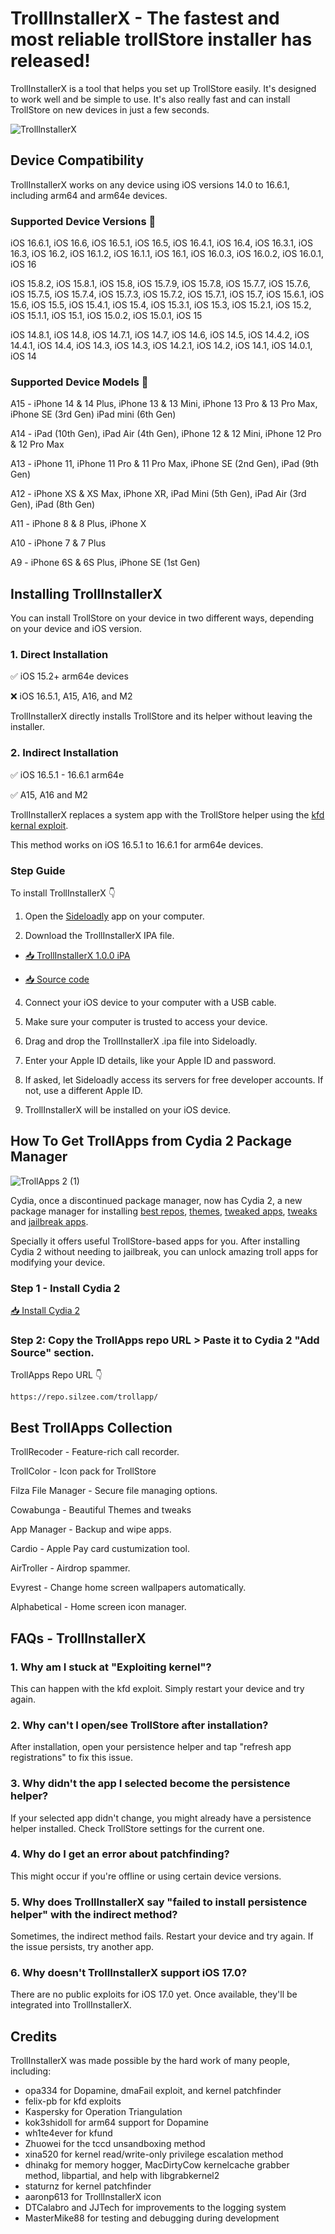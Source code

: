 # TrollInstallerX - The fastest and most reliable trollStore installer has released!
TrollInstallerX is a tool that helps you set up TrollStore easily. It's designed to work well and be simple to use. It's also really fast and can install TrollStore on new devices in just a few seconds.

![TrolllnstallerX](https://github.com/TrollInstallerX/Installing/assets/166096423/5e6fca84-da5c-4272-ae0a-0c3797ceb98e)

## Device Compatibility

TrollInstallerX works on any device using iOS versions 14.0 to 16.6.1, including arm64 and arm64e devices.

### Supported Device Versions 📱 

iOS 16.6.1, iOS 16.6, iOS 16.5.1, iOS 16.5, iOS 16.4.1, iOS 16.4, iOS 16.3.1, iOS 16.3, iOS 16.2, iOS 16.1.2, iOS 16.1.1, iOS 16.1, iOS 16.0.3, iOS 16.0.2, iOS 16.0.1, iOS 16

iOS 15.8.2, iOS 15.8.1, iOS 15.8, iOS 15.7.9, iOS 15.7.8, iOS 15.7.7, iOS 15.7.6, iOS 15.7.5, iOS 15.7.4, iOS 15.7.3, iOS 15.7.2, iOS 15.7.1, iOS 15.7, iOS 15.6.1, iOS 15.6, iOS 15.5, iOS 15.4.1, iOS 15.4, iOS 15.3.1, iOS 15.3, iOS 15.2.1, iOS 15.2, iOS 15.1.1, iOS 15.1, iOS 15.0.2, iOS 15.0.1, iOS 15

iOS 14.8.1, iOS 14.8, iOS 14.7.1, iOS 14.7, iOS 14.6, iOS 14.5, iOS 14.4.2, iOS 14.4.1, iOS 14.4, iOS 14.3, iOS 14.3, iOS 14.2.1, iOS 14.2, iOS 14.1, iOS 14.0.1, iOS 14

### Supported Device Models 📱

A15 - iPhone 14 & 14 Plus, iPhone 13 & 13 Mini, iPhone 13 Pro & 13 Pro Max, iPhone SE (3rd Gen) iPad mini (6th Gen)

A14 - iPad (10th Gen), iPad Air (4th Gen), iPhone 12 & 12 Mini, iPhone 12 Pro & 12 Pro Max

A13 - iPhone 11, iPhone 11 Pro & 11 Pro Max, iPhone SE (2nd Gen), iPad (9th Gen)

A12 - iPhone XS & XS Max, iPhone XR, iPad Mini (5th Gen), iPad Air (3rd Gen), iPad (8th Gen)

A11 - iPhone 8 & 8 Plus, iPhone X

A10 - iPhone 7 & 7 Plus

A9 - iPhone 6S & 6S Plus, iPhone SE (1st Gen)

## Installing TrollInstallerX 

You can install TrollStore on your device in two different ways, depending on your device and iOS version.

### 1. Direct Installation

✅ iOS 15.2+ arm64e devices

❌ iOS 16.5.1, A15, A16, and M2

TrollInstallerX directly installs TrollStore and its helper without leaving the installer.

### 2. Indirect Installation

✅ iOS 16.5.1 - 16.6.1 arm64e

✅ A15, A16 and M2

TrollInstallerX replaces a system app with the TrollStore helper using the [kfd kernal exploit](https://cydia2.com/kfd-jailbreak/). 

This method works on iOS 16.5.1 to 16.6.1 for arm64e devices.

### Step Guide

To install TrollInstallerX 👇

1. Open the [Sideloadly](https://sideloadly.io/) app on your computer.
   
2. Download the TrollInstallerX IPA file.

- [📥 TrollInstallerX 1.0.0 iPA](https://cydia2.com/trollstore/#TrollInstallerX)

- [📥 Source code](https://cydia2.com/trollstore/#TrollInstallerX)

4. Connect your iOS device to your computer with a USB cable.
   
5. Make sure your computer is trusted to access your device.
   
6. Drag and drop the TrollInstallerX .ipa file into Sideloadly.
   
7. Enter your Apple ID details, like your Apple ID and password.
   
8. If asked, let Sideloadly access its servers for free developer accounts. If not, use a different Apple ID.
   
9. TrollInstallerX will be installed on your iOS device.

## How To Get TrollApps from Cydia 2 Package Manager

![TrollApps 2 (1)](https://github.com/TrollInstallerX/Installing/assets/166096423/1090034a-b1ce-4d31-bab9-3ca131cba497)

Cydia, once a discontinued package manager, now has Cydia 2, a new package manager for installing [best repos](https://cydia2.com/best-cydia-repos/), [themes](https://cydia2.com/ios17-themes/), [tweaked apps](https://cydia2.com/tweaked-app-stores/), [tweaks](https://cydia2.com/categories-cydia-tweaks/) and [jailbreak apps](https://cydia2.com/cydia-17-4/#online-jbtools). 

Specially it offers useful TrollStore-based apps for you. After installing Cydia 2 without needing to jailbreak, you can unlock amazing troll apps for modifying your device.

### Step 1 - Install Cydia 2

[📥 Install Cydia 2](https://github.com/alfiecg24/TrollInstallerX/archive/refs/tags/1.0.0.zip)

### Step 2: Copy the TrollApps repo URL > Paste it to Cydia 2 "Add Source" section.

TrollApps Repo URL 👇

`https://repo.silzee.com/trollapp/`

## Best TrollApps Collection

TrollRecoder - Feature-rich call recorder.

TrollColor - Icon pack for TrollStore

Filza File Manager - Secure file managing options.

Cowabunga - Beautiful Themes and tweaks

App Manager - Backup and wipe apps.

Cardio - Apple Pay card custumization tool.

AirTroller - Airdrop spammer.

Evyrest - Change home screen wallpapers automatically.

Alphabetical - Home screen icon manager.

## FAQs - TrollInstallerX 

### 1. Why am I stuck at "Exploiting kernel"?
   
This can happen with the kfd exploit. Simply restart your device and try again.

### 2. Why can't I open/see TrollStore after installation?
   
After installation, open your persistence helper and tap "refresh app registrations" to fix this issue.

### 3. Why didn't the app I selected become the persistence helper?
   
If your selected app didn't change, you might already have a persistence helper installed. Check TrollStore settings for the current one.

### 4. Why do I get an error about patchfinding?

This might occur if you're offline or using certain device versions.

### 5. Why does TrollInstallerX say "failed to install persistence helper" with the indirect method?
   
Sometimes, the indirect method fails. Restart your device and try again. If the issue persists, try another app.

### 6. Why doesn't TrollInstallerX support iOS 17.0?

There are no public exploits for iOS 17.0 yet. Once available, they'll be integrated into TrollInstallerX.

## Credits

TrollInstallerX was made possible by the hard work of many people, including:

- opa334 for Dopamine, dmaFail exploit, and kernel patchfinder
- felix-pb for kfd exploits
- Kaspersky for Operation Triangulation
- kok3shidoll for arm64 support for Dopamine
- wh1te4ever for kfund
- Zhuowei for the tccd unsandboxing method
- xina520 for kernel read/write-only privilege escalation method
- dhinakg for memory hogger, MacDirtyCow kernelcache grabber method, libpartial, and help with libgrabkernel2
- staturnz for kernel patchfinder
- aaronp613 for TrollInstallerX icon
- DTCalabro and JJTech for improvements to the logging system
- MasterMike88 for testing and debugging during development
